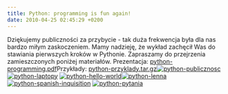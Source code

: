 ```yaml
---
title: Python: programming is fun again!
date: 2010-04-25 02:45:29 +0200
---
```

Dziękujemy publiczności za przybycie - tak duża frekwencja była dla nas bardzo miłym zaskoczeniem. Mamy nadzieję, że wykład zachęcił Was do stawiania pierwszych kroków w Pythonie. Zapraszamy do przejrzenia zamieszczonych poniżej materiałów. Prezentacja: [python-programming.pdf](http://www.asi.pwr.wroc.pl/wp-content/uploads/2010/04/python-programming.pdf)Przykłady: [python-przyklady.tar.gz](http://www.asi.pwr.wroc.pl/wp-content/uploads/2010/04/python-przyklady.tar.gz)[![](http://www.asi.pwr.wroc.pl/wp-content/uploads/2010/04/IMG_2795-150x150.jpg "python-publicznosc")](http://www.asi.pwr.wroc.pl/wp-content/uploads/2010/04/IMG_2795.jpg) [![](http://www.asi.pwr.wroc.pl/wp-content/uploads/2010/04/IMG_2793-150x150.jpg "python-laptopy")](http://www.asi.pwr.wroc.pl/wp-content/uploads/2010/04/IMG_2793.jpg) [![](http://www.asi.pwr.wroc.pl/wp-content/uploads/2010/04/IMG_2801-150x150.jpg "python-hello-world")](http://www.asi.pwr.wroc.pl/wp-content/uploads/2010/04/IMG_2801.jpg)[![](http://www.asi.pwr.wroc.pl/wp-content/uploads/2010/04/IMG_2812-150x150.jpg "python-lenna")](http://www.asi.pwr.wroc.pl/wp-content/uploads/2010/04/IMG_2812.jpg) [![](http://www.asi.pwr.wroc.pl/wp-content/uploads/2010/04/IMG_2815-150x150.jpg "python-spanish-inquisition")](http://www.asi.pwr.wroc.pl/wp-content/uploads/2010/04/IMG_2815.jpg) [![](http://www.asi.pwr.wroc.pl/wp-content/uploads/2010/04/IMG_2817-150x150.jpg "python-pytania")](http://www.asi.pwr.wroc.pl/wp-content/uploads/2010/04/IMG_2817.jpg)

